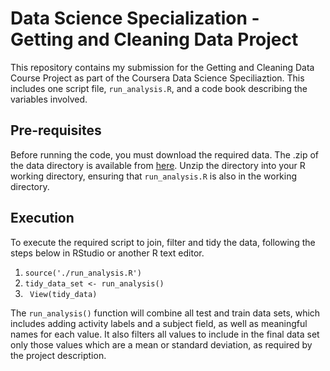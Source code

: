 # Data Science Specialization - Getting and Cleaning Data Project

This repository contains my submission for the Getting and Cleaning Data Course Project as part of the Coursera Data Science Speciliaztion. This includes one script file, `run_analysis.R`, and a code book describing the variables involved. 

## Pre-requisites

Before running the code, you must download the required data. The .zip of the data directory is available from [here](https://d396qusza40orc.cloudfront.net/getdata%2Fprojectfiles%2FUCI%20HAR%20Dataset.zip). Unzip the directory into your R working directory, ensuring that `run_analysis.R` is also in the working directory. 

## Execution

To execute the required script to join, filter and tidy the data, following the steps below in RStudio or another R text editor. 

1. ```source('./run_analysis.R') ```
2. ``` tidy_data_set <- run_analysis() ```
3. ``` View(tidy_data)```

The `run_analysis()` function will combine all test and train data sets, which includes adding activity labels and a subject field, as well as meaningful names for each value. It also filters all values to include in the final data set only those values which are a mean or standard deviation, as required by the project description. 